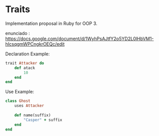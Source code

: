# Traits 

Implementation proposal in Ruby for OOP 3.

enunciado : https://docs.google.com/document/d/1WyhPsAJtfY2o5YD2L0lHbVM1-hIcsqgmWPCngkrOEQc/edit

Declaration Example:

```ruby
trait Attacker do
    def atack
        10
    end
end 
```


Use Example:

```ruby
class Ghost
    uses Attacker
   
    def name(suffix)
        "Casper" + suffix
    end
end
```


